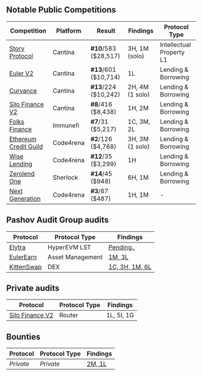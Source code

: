 ## Notable Public Competitions

| Competition    |Platform|  Result                  | Findings    | Protocol Type |
|------------|---------|------------------|-----------|----------|
| [Story Protocol](https://cantina.xyz/code/0561defa-eeb2-4a74-8884-5d7a873afa58/overview/leaderboard)| Cantina | **#10**/583 ($28,517) | 3H, 1M (solo) | Intellectual Property L1
| [Euler V2](https://cantina.xyz/code/41306bb9-2bb8-4da6-95c3-66b85e11639f/overview/leaderboard) | Cantina | **#13**/601 ($10,714) | 1L | Lending & Borrowing
| [Curvance](https://cantina.xyz/code/ac757733-81a4-43c7-8f49-17c5b135cdff/overview/leaderboard) | Cantina |**#13**/224 ($10,242)| 2H, 4M (1 solo) | Lending & Borrowing
| [Silo Finance V2](https://cantina.xyz/code/18f1e37b-9ac2-4ba9-b32e-50344500c1a7/overview/leaderboard)| Cantina | **#8**/416 ($8,438) | 1H, 2M  | Lending & Borrowing
| [Folks Finance](https://immunefi.com/audit-competition/folksfinance-boost/leaderboard/) | Immunefi | **#7**/31 ($5,217) | 1C, 3M, 2L | Lending & Borrowing
| [Ethereum Credit Guild](https://code4rena.com/audits/2023-12-ethereum-credit-guild) | Code4rena | **#2**/126 ($4,768) | 3H, 3M (1 solo) | Lending & Borrowing
| [Wise Lending](https://code4rena.com/audits/2024-02-wise-lending) | Code4rena |**#12**/35 ($3,299)| 1H | Lending & Borrowing
| [Zerolend One](https://audits.sherlock.xyz/contests/466)| Sherlock | **#14**/45 ($948) | 6H, 1M | Lending & Borrowing
| [Next Generation](https://code4rena.com/audits/2025-01-next-generation)| Code4rena | **#3**/67 ($487) | 1H, 1M | -

## Pashov Audit Group audits

| Protocol    | Protocol Type                  | Findings |
|---------------------------------------|-----------|----------|
| [Elytra](https://elytra.io/) | HyperEVM LST | [Pending..]()
| [EulerEarn](https://www.euler.finance/) | Asset Management | [1M, 3L](https://github.com/pashov/audits/blob/master/team/pdf/EulerEarn-security-review_2025-07-25.pdf)
| [KittenSwap](https://kittenswap.finance/) | DEX | [1C, 3H, 1M, 6L](https://github.com/pashov/audits/blob/master/team/pdf/KittenSwap-security-review_2025-07-31.pdf)

## Private audits

| Protocol    | Protocol Type                  | Findings |
|---------------------------------------|-----------|----------|
| [Silo Finance V2](https://www.silo.finance/)  | Router | 1L, 5I, 1G

## Bounties
| Protocol    | Protocol Type                  | Findings |
|---------------------------------------|-----------|----------|
| *Private*  | *Private* | [2M, 1L](https://cantina.xyz/u/0xJCN/public-reviews/bounties)


